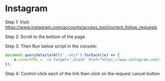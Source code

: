 # Instagram

Step 1: Visit: https://www.instagram.com/accounts/access_tool/current_follow_requests

Step 2: Scroll to the bottom of the page

Step 3: Then Run below script in the console:
 
```javascript
document.querySelectorAll('.-utLf').forEach((e) => {
	e.innerHTML = `<a target="_blank" href="https://www.instagram.com/${e.innerText}">${e.innerText}</a>`;
}); 
```
Step 4: Control-click each of the link then click on the request cancel button
